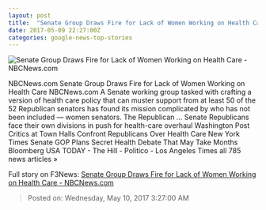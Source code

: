 ```yaml
---
layout: post
title:  "Senate Group Draws Fire for Lack of Women Working on Health Care - NBCNews.com"
date: 2017-05-09 22:27:00Z
categories: google-news-top-stories
---
```


![Senate Group Draws Fire for Lack of Women Working on Health Care - NBCNews.com](https://media1.s-nbcnews.com/j/newscms/2017_19/1993786/170509-msnbc-grab-13-dudes-ew-520p_b9618ebd2868125cdf332a49e8ee5a09.nbcnews-fp-1200-800.jpg)

NBCNews.com Senate Group Draws Fire for Lack of Women Working on Health Care NBCNews.com A Senate working group tasked with crafting a version of health care policy that can muster support from at least 50 of the 52 Republican senators has found its mission complicated by who has not been included — women senators. The Republican ... Senate Republicans face their own divisions in push for health-care overhaul Washington Post Critics at Town Halls Confront Republicans Over Health Care New York Times Senate GOP Plans Secret Health Debate That May Take Months Bloomberg USA TODAY - The Hill - Politico - Los Angeles Times all 785 news articles »


Full story on F3News: [Senate Group Draws Fire for Lack of Women Working on Health Care - NBCNews.com](http://www.f3nws.com/n/FsBmXF)

> Posted on: Wednesday, May 10, 2017 3:27:00 AM
